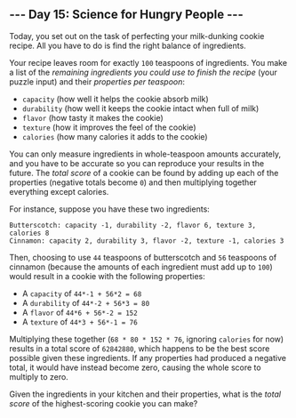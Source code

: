 --- Day 15: Science for Hungry People ---
-----------------------------------------

Today, you set out on the task of perfecting your milk-dunking cookie
recipe. All you have to do is find the right balance of ingredients.

Your recipe leaves room for exactly `100` teaspoons of ingredients. You
make a list of the *remaining ingredients you could use to finish the
recipe* (your puzzle input) and their *properties per teaspoon*:

-   `capacity` (how well it helps the cookie absorb milk)
-   `durability` (how well it keeps the cookie intact when full of milk)
-   `flavor` (how tasty it makes the cookie)
-   `texture` (how it improves the feel of the cookie)
-   `calories` (how many calories it adds to the cookie)

You can only measure ingredients in whole-teaspoon amounts accurately,
and you have to be accurate so you can reproduce your results in the
future. The *total score* of a cookie can be found by adding up each of
the properties (negative totals become `0`) and then multiplying
together everything except calories.

For instance, suppose you have these two ingredients:

    Butterscotch: capacity -1, durability -2, flavor 6, texture 3, calories 8
    Cinnamon: capacity 2, durability 3, flavor -2, texture -1, calories 3

Then, choosing to use `44` teaspoons of butterscotch and `56` teaspoons
of cinnamon (because the amounts of each ingredient must add up to
`100`) would result in a cookie with the following properties:

-   A `capacity` of `44*-1 + 56*2 = 68`
-   A `durability` of `44*-2 + 56*3 = 80`
-   A `flavor` of `44*6 + 56*-2 = 152`
-   A `texture` of `44*3 + 56*-1 = 76`

Multiplying these together (`68 * 80 * 152 * 76`, ignoring `calories`
for now) results in a total score of `62842880`, which happens to be the
best score possible given these ingredients. If any properties had
produced a negative total, it would have instead become zero, causing
the whole score to multiply to zero.

Given the ingredients in your kitchen and their properties, what is the
*total score* of the highest-scoring cookie you can make?

